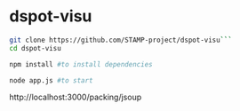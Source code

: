 # dspot-visu

```sh
git clone https://github.com/STAMP-project/dspot-visu```
cd dspot-visu
```


```sh
npm install #to install dependencies
```

```sh
node app.js #to start
```
http://localhost:3000/packing/jsoup


